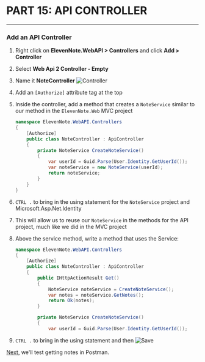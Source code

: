 # PART 15: API CONTROLLER
---
### Add an API Controller
1. Right click on **ElevenNote.WebAPI > Controllers** and click **Add > Controller**
2. Select **Web Api 2 Controller - Empty**
3. Name it **NoteController**
![Controller](/assets/15.0-A.png)
4. Add an `[Authorize]` attribute tag at the top
5. Inside the controller, add a method that creates a `NoteService` similar to our method in the `ElevenNote.Web` MVC project

    ```cs
    namespace ElevenNote.WebAPI.Controllers
    {
        [Authorize]
        public class NoteController : ApiController
        {
            private NoteService CreateNoteService()
            {
                var userId = Guid.Parse(User.Identity.GetUserId());
                var noteService = new NoteService(userId);
                return noteService;
            }
        }
    }
    ```
6. `CTRL .` to bring in the using statement for the `NoteService` project and Microsoft.Asp.Net.Identity
7. This will allow us to reuse our `NoteService` in the methods for the API project, much like we did in the MVC project
8. Above the service method, write a method that uses the Service:

    ```cs
    namespace ElevenNote.WebAPI.Controllers
    {
        [Authorize]
        public class NoteController : ApiController
        {
            public IHttpActionResult Get()
            {
                NoteService noteService = CreateNoteService();
                var notes = noteService.GetNotes();
                return Ok(notes);
            }

            private NoteService CreateNoteService()
            {
                var userId = Guid.Parse(User.Identity.GetUserId());
    ```
9. `CTRL .` to bring in the using statement and then ![Save](/assets/font-awesome-save.png)

[Next,](15.1-PostmanGetNotes.md) we'll test getting notes in Postman.

